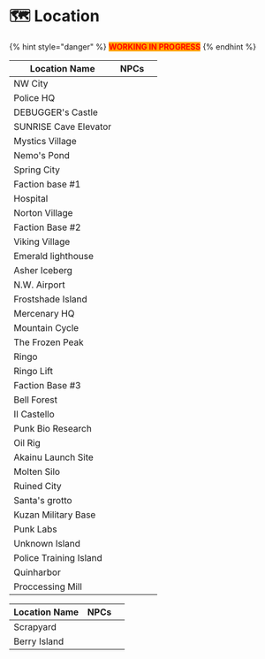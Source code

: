 # 🗺    Location

{% hint style="danger" %}
<mark style="color:red;background-color:orange;">**WORKING IN PROGRESS**</mark>
{% endhint %}

| Location Name          | NPCs |   |
| ---------------------- | ---- | - |
| NW City                |      |   |
| Police HQ              |      |   |
| DEBUGGER's Castle      |      |   |
| SUNRISE Cave Elevator  |      |   |
| Mystics Village        |      |   |
| Nemo's Pond            |      |   |
| Spring City            |      |   |
| Faction base #1        |      |   |
| Hospital               |      |   |
| Norton Village         |      |   |
| Faction Base #2        |      |   |
| Viking Village         |      |   |
| Emerald lighthouse     |      |   |
| Asher Iceberg          |      |   |
| N.W. Airport           |      |   |
| Frostshade Island      |      |   |
| Mercenary HQ           |      |   |
| Mountain Cycle         |      |   |
| The Frozen Peak        |      |   |
| Ringo                  |      |   |
| Ringo Lift             |      |   |
| Faction Base #3        |      |   |
| Bell Forest            |      |   |
| II Castello            |      |   |
| Punk Bio Research      |      |   |
| Oil Rig                |      |   |
| Akainu Launch Site     |      |   |
| Molten Silo            |      |   |
| Ruined City            |      |   |
| Santa's grotto         |      |   |
| Kuzan Military Base    |      |   |
| Punk Labs              |      |   |
| Unknown Island         |      |   |
| Police Training Island |      |   |
| Quinharbor             |      |   |
| Proccessing Mill       |      |   |



| Location Name | NPCs |   |
| ------------- | ---- | - |
| Scrapyard     |      |   |
| Berry Island  |      |   |
